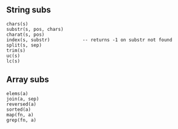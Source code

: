 ## String subs

    chars(s)
    substr(s, pos, chars)
    charat(s, pos)
    index(s, substr)            -- returns -1 on substr not found
    split(s, sep)
    trim(s)
    uc(s)
    lc(s)

## Array subs

    elems(a)
    join(a, sep)
    reversed(a)
    sorted(a)
    map(fn, a)
    grep(fn, a)
